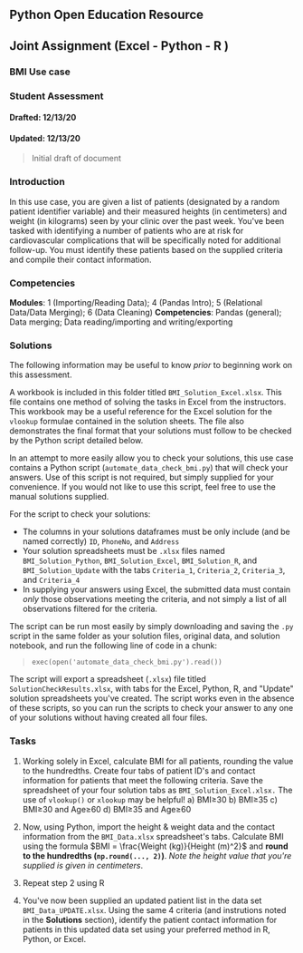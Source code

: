 ## Python Open Education Resource

## Joint Assignment (Excel - Python - R )

### BMI Use case

### Student Assessment

#### Drafted: 12/13/20

#### Updated: 12/13/20

> Initial draft of document 

### Introduction

In this use case, you are given a list of patients (designated by a random patient identifier variable) and their measured heights (in centimeters) and weight (in kilograms) seen by your clinic over the past week. You've been tasked with identifying a number of patients who are at risk for cardiovascular complications that will be specifically noted for additional follow-up. You must identify these patients based on the supplied criteria and compile their contact information.

### Competencies  
**Modules**: 1 (Importing/Reading Data); 4 (Pandas Intro); 5 (Relational Data/Data Merging); 6 (Data Cleaning) 
**Competencies**: Pandas (general); Data merging; Data reading/importing and writing/exporting 

### Solutions

The following information may be useful to know *prior* to beginning work on this assessment. 

A workbook is included in this folder titled `BMI_Solution_Excel.xlsx`. This file contains one method of solving the tasks in Excel from the instructors. This workbook may be a useful reference for the Excel solution for the `vlookup` formulae contained in the solution sheets. The file also demonstrates the final format that your solutions must follow to be checked by the Python script detailed below.

In an attempt to more easily allow you to check your solutions, this use case contains a Python script (`automate_data_check_bmi.py`) that will check your answers. Use of this script is not required, but simply supplied for your convenience. If you would not like to use this script, feel free to use the manual solutions supplied. 

For the script to check your solutions:
- The columns in your solutions dataframes must be only include (and be named correctly) `ID`, `PhoneNo`, and `Address`
- Your solution spreadsheets must be `.xlsx` files named `BMI_Solution_Python`, `BMI_Solution_Excel`, `BMI_Solution_R`, and `BMI_Solution_Update` with the tabs `Criteria_1`, `Criteria_2`, `Criteria_3`, and `Criteria_4` 
- In supplying your answers using Excel, the submitted data must contain *only* those observations meeting the criteria, and not simply a list of all observations filtered for the criteria. 


The script can be run most easily by simply downloading and saving the `.py` script in the same folder as your solution files, original data, and solution notebook, and run the following line of code in a chunk:
> `exec(open('automate_data_check_bmi.py').read())`

The script will export a spreadsheet (`.xlsx`) file titled `SolutionCheckResults.xlsx`, with tabs for the Excel, Python, R, and "Update" solution spreadsheets you've created.  The script works even in the absence of these scripts, so you can run the scripts to check your answer to any one of your solutions without having created all four files.


### Tasks

1) Working solely in Excel, calculate BMI for all patients, rounding the value to the hundredths. Create four tabs of patient ID's and contact information for patients that meet the following criteria. Save the spreadsheet of your four solution tabs as `BMI_Solution_Excel.xlsx.` The use of `vlookup()` or `xlookup` may be helpful!
     a) BMI$\geq$30
     b) BMI$\geq$35
     c) BMI$\geq$30 and Age$\geq$60
     d) BMI$\geq$35 and Age$\geq$60

2) Now, using Python, import the height & weight data and the contact information from the `BMI_Data.xlsx` spreadsheet's tabs. Calculate BMI using the formula $BMI = \frac{Weight (kg)}{Height (m)^2}$ and **round to the hundredths (`np.round(..., 2)`)**. *Note the height value that you're supplied is given in centimeters*.

3) Repeat step 2 using R

4) You've now been supplied an updated patient list in the data set `BMI_Data_UPDATE.xlsx`. Using the same 4 criteria (and instrutions noted in the **Solutions** section), identify the patient contact information for patients in this updated data set using your preferred method in R, Python, or Excel. 